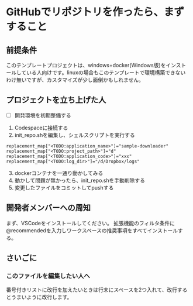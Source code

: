 # GitHubでリポジトリを作ったら、まずすること

## 前提条件

このテンプレートプロジェクトは、windows+docker(Windows版)をインストールしている人向けです。linuxの場合もこのテンプレートで環境構築できないわけ無いですが、カスタマイズが少し面倒かもしれません。

## プロジェクトを立ち上げた人

- [ ] 開発環境を初期整備する

1. Codespaceに接続する
2. init_repo.shを編集し、シェルスクリプトを実行する
```
replacement_map["<TODO:application_name>"]="sample-downloader"
replacement_map["<TODO:project_path>"]="d"
replacement_map["<TODO:application_code>"]="xxx"
replacement_map["<TODO:log_dir>"]="/d/Dropbox/logs"
```
3. dockerコンテナを一通り動かしてみる
4. 動かして問題が無かったら、init_repo.shを手動削除する
5. 変更したファイルをコミットしてpushする

## 開発者メンバーへの周知

まず、VSCodeをインストールしてください。
拡張機能のフィルタ条件に@recommendedを入力しワークスペースの推奨事項をすべてインストールする。

## さいごに

### このファイルを編集したい人へ

番号付きリストに改行を加えたいときは行末にスペースを2つ入れて、改行するとうまいように改行します。